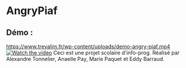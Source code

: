 # AngryPiaf
## Démo :
https://www.trevalim.fr/wp-content/uploads/demo-angry-piaf.mp4
[![Watch the video](https://www.trevalim.fr/wp-content/uploads/demo-angry-piaf.gif)](https://www.trevalim.fr/wp-content/uploads/demo-angry-piaf.mp4)
Ceci est une projet scolaire d'info-prog. Réalisé par Alexandre Tonnelier, Anaelle Pay, Marie Paquet et Eddy Barraud.

